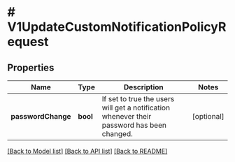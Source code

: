 # # V1UpdateCustomNotificationPolicyRequest

## Properties

Name | Type | Description | Notes
------------ | ------------- | ------------- | -------------
**passwordChange** | **bool** | If set to true the users will get a notification whenever their password has been changed. | [optional]

[[Back to Model list]](../../README.md#models) [[Back to API list]](../../README.md#endpoints) [[Back to README]](../../README.md)
